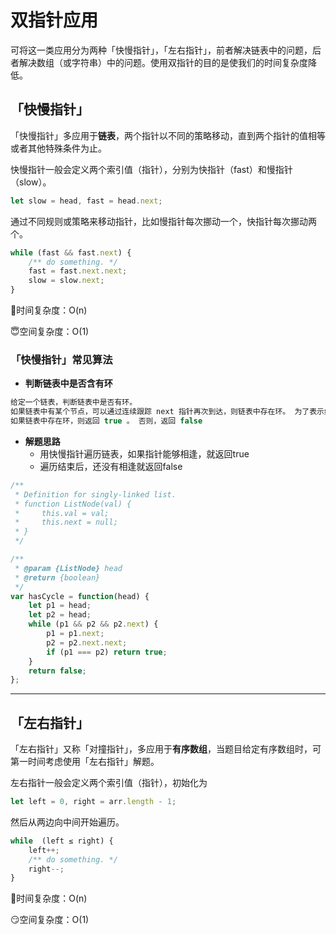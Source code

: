 # 双指针应用

可将这一类应用分为两种「快慢指针」，「左右指针」，前者解决链表中的问题，后者解决数组（或字符串）中的问题。使用双指针的目的是使我们的时间复杂度降低。

## 「快慢指针」

「快慢指针」多应用于**链表**，两个指针以不同的策略移动，直到两个指针的值相等或者其他特殊条件为止。

快慢指针一般会定义两个索引值（指针），分别为快指针（fast）和慢指针（slow）。

```jsx
let slow = head, fast = head.next;
```

通过不同规则或策略来移动指针，比如慢指针每次挪动一个，快指针每次挪动两个。

```jsx
while (fast && fast.next) {
	/** do something. */
	fast = fast.next.next;
	slow = slow.next;
}
```

🤣时间复杂度：O(n)

😇空间复杂度：O(1)

### 「快慢指针」常见算法

- **判断链表中是否含有环**

```jsx
给定一个链表，判断链表中是否有环。
如果链表中有某个节点，可以通过连续跟踪 next 指针再次到达，则链表中存在环。 为了表示给定链表中的环，我们使用整数 pos 来表示链表尾连接到链表中的位置（索引从 0 开始）。 如果 pos 是 -1，则在该链表中没有环。注意：pos 不作为参数进行传递，仅仅是为了标识链表的实际情况。
如果链表中存在环，则返回 true 。 否则，返回 false
```

- **解题思路**
    - 用快慢指针遍历链表，如果指针能够相逢，就返回true
    - 遍历结束后，还没有相逢就返回false

```jsx
/**
 * Definition for singly-linked list.
 * function ListNode(val) {
 *     this.val = val;
 *     this.next = null;
 * }
 */

/**
 * @param {ListNode} head
 * @return {boolean}
 */
var hasCycle = function(head) {
    let p1 = head;
    let p2 = head;
    while (p1 && p2 && p2.next) {
        p1 = p1.next;
        p2 = p2.next.next;
        if (p1 === p2) return true;
    }
    return false;
};
```

---

## 「左右指针」

「左右指针」又称「对撞指针」，多应用于**有序数组**，当题目给定有序数组时，可第一时间考虑使用「左右指针」解题。

左右指针一般会定义两个索引值（指针），初始化为 

```jsx
let left = 0, right = arr.length - 1;
```

然后从两边向中间开始遍历。

```jsx
while  (left ≤ right) {
	left++;
	/** do something. */
	right--;
}
```

🤔时间复杂度：O(n)

😏空间复杂度：O(1)